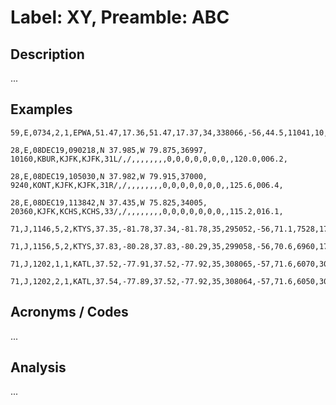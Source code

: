 # Label: XY, Preamble: ABC

## Description

...

## Examples

```
59,E,0734,2,1,EPWA,51.47,17.36,51.47,17.37,34,338066,-56,44.5,11041,10,36,415,423,73599A2
```

```
28,E,08DEC19,090218,N 37.985,W 79.875,36997, 10160,KBUR,KJFK,KJFK,31L/,/,,,,,,,,0,0,0,0,0,0,0,,120.0,006.2,
```

```
28,E,08DEC19,105030,N 37.982,W 79.915,37000,  9240,KONT,KJFK,KJFK,31R/,/,,,,,,,,0,0,0,0,0,0,0,,125.6,006.4,
```

```
28,E,08DEC19,113842,N 37.435,W 75.825,34005, 20360,KJFK,KCHS,KCHS,33/,/,,,,,,,,0,0,0,0,0,0,0,,115.2,016.1,
```

```
71,J,1146,5,2,KTYS,37.35,-81.78,37.34,-81.78,35,295052,-56,71.1,7528,17,35,445,426,74215EB
```

```
71,J,1156,5,2,KTYS,37.83,-80.28,37.83,-80.29,35,299058,-56,70.6,6960,17,35,473,426,7428321
```

```
71,J,1202,1,1,KATL,37.52,-77.91,37.52,-77.92,35,308065,-57,71.6,6070,30,35,444,449,78407BA
```

```
71,J,1202,2,1,KATL,37.54,-77.89,37.52,-77.92,35,308064,-57,71.6,6050,30,35,444,449,7840B32
```

## Acronyms / Codes

...

## Analysis

...

